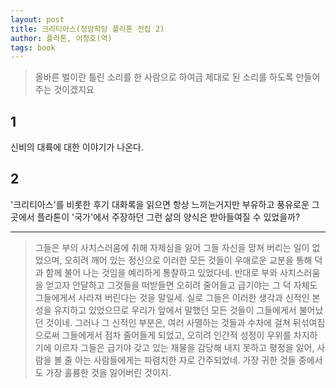 ```yaml
---
layout: post
title: 크리티아스(정암학당 플라톤 전집 2)
author: 플라톤, 이정호(역)
tags: book
---
```


> 올바른 벌이란 틀린 소리를 한 사람으로 하여금 제대로 된 소리를 하도록 만들어 주는 것이겠지요

## 1
신비의 대륙에 대한 이야기가 나온다.

## 2
'크리티아스'를 비롯한 후기 대화록을 읽으면 항상 느끼는거지만 부유하고 풍유로운 그곳에서 플라톤이 '국가'에서 주장하던 그런 삶의 양식은 받아들여질 수 있었을까?
 

----

> 그들은 부의 사치스러움에 취해 자제심을 잃어 그들 자신을 망쳐 버리는 일이 없었으며, 오히려 깨어 있는 정신으로 이러한 모든 것들이 우애로운 교분을 통해 덕과 함께 불어 나는 것임을 예리하게 통찰하고 있었다네. 반대로 부와 사치스러움을 얻고자 안달하고 그것들을 떠받들면 오히려 줄어들고 급기야는 그 덕 자체도 그들에게서 사라져 버린다는 것을 말일세. 실로 그들은 이러한 생각과 신적인 본성을 유지하고 있었으므로 우리가 앞에서 말했던 모든 것들이 그들에게서 불어났던 것이네. 그러나 그 신적인 부분은, 여러 사멸하는 것들과 수차에 걸쳐 뒤섞여짐으로써 그들에게서 점차 줄어들게 되었고, 오히려 인간적 성정이 우위를 차지하기에 이르자 그들은 급기야 갖고 있는 재물을 감당해 내지 못하고 평정을 잃어, 사람을 볼 줄 아는 사람들에게는 파렴치한 자로 간주되었네. 가장 귀한 것들 중에서도 가장 훌륭한 것을 잃어버린 것이지.
